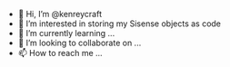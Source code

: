 - 👋 Hi, I’m @kenreycraft
- 👀 I’m interested in storing my Sisense objects as code
- 🌱 I’m currently learning ...
- 💞️ I’m looking to collaborate on ...
- 📫 How to reach me ...

<!---
kenreycraft/kenreycraft is a ✨ special ✨ repository because its `README.md` (this file) appears on your GitHub profile.
You can click the Preview link to take a look at your changes.
--->
